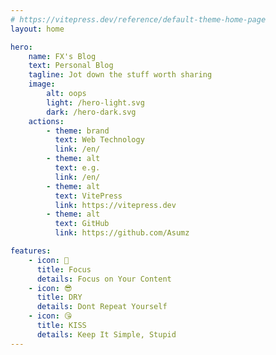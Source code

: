 ```yaml
---
# https://vitepress.dev/reference/default-theme-home-page
layout: home

hero:
    name: FX's Blog
    text: Personal Blog
    tagline: Jot down the stuff worth sharing
    image:
        alt: oops
        light: /hero-light.svg
        dark: /hero-dark.svg
    actions:
        - theme: brand
          text: Web Technology
          link: /en/
        - theme: alt
          text: e.g.
          link: /en/
        - theme: alt
          text: VitePress
          link: https://vitepress.dev
        - theme: alt
          text: GitHub
          link: https://github.com/Asumz

features:
    - icon: 🤨
      title: Focus
      details: Focus on Your Content
    - icon: 😎
      title: DRY
      details: Dont Repeat Yourself
    - icon: 😘
      title: KISS
      details: Keep It Simple, Stupid
---
```

